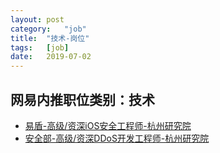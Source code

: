 ```yaml
---
layout:	post
category:	"job"
title:	"技术-岗位"
tags:	[job]
date:	2019-07-02
---
```

## 网易内推职位类别：技术
- [易盾-高级/资深iOS安全工程师-杭州研究院](http://mobile.bole.netease.com/bole/boleDetail?id=15976&employeeId=346f03c3cda5f04c&key=all)
- [安全部-高级/资深DDoS开发工程师-杭州研究院](http://mobile.bole.netease.com/bole/boleDetail?id=15897&employeeId=346f03c3cda5f04c&key=all)

